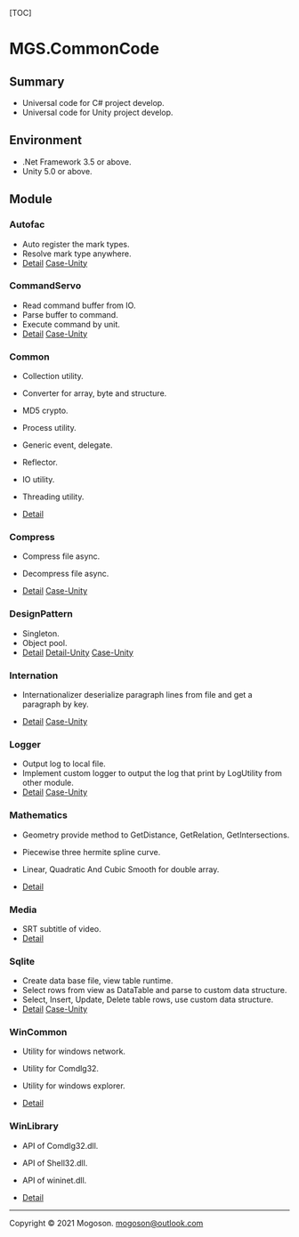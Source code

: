 [TOC]

# MGS.CommonCode

## Summary
- Universal code for C# project develop.
- Universal code for Unity project develop.

## Environment

- .Net Framework 3.5 or above.
- Unity 5.0 or above.

## Module
### Autofac

- Auto register the mark types.
- Resolve mark type anywhere.
- [Detail](./Attachment/README/Autofac.md)  [Case-Unity](https://github.com/mogoson/MGS.Autofac)

### CommandServo

- Read command buffer from IO.
- Parse buffer to command.
- Execute command by unit.
- [Detail](./Attachment/README/CommandServo.md)  [Case-Unity](https://github.com/mogoson/MGS.CommandServo)

### Common

- Collection utility.

- Converter for array, byte and structure.
- MD5 crypto.
- Process utility.
- Generic event, delegate.
-  Reflector.
-  IO utility.
-  Threading utility.
- [Detail](./Attachment/README/Common.md)

### Compress

- Compress file async.
- Decompress file async.

- [Detail](./Attachment/README/Compress.md)  [Case-Unity](https://github.com/mogoson/MGS.Compress)

### DesignPattern

- Singleton.
- Object pool.
- [Detail](./Attachment/README/DesignPattern.md)  [Detail-Unity](./Attachment/README/UDesignPattern.md)  [Case-Unity](https://github.com/mogoson/MGS.ObjectPool)

### Internation

- Internationalizer deserialize paragraph lines from file and get a paragraph by key.

- [Detail](./Attachment/README/Internation.md)  [Case-Unity](https://github.com/mogoson/MGS.Internation)

### Logger
- Output log to local file.
- Implement custom logger to output the log that print by LogUtility from other module.
- [Detail](./Attachment/README/Logger.md)  [Case-Unity](https://github.com/mogoson/MGS.Logger)

### Mathematics

- Geometry provide method to GetDistance, GetRelation, GetIntersections.
- Piecewise three hermite spline curve.
- Linear, Quadratic And Cubic Smooth for double array.

- [Detail](./Attachment/README/Mathematics.md)

### Media

- SRT subtitle of video.
- [Detail](./Attachment/README/Media.md)

### Sqlite

- Create data base file, view table runtime.
- Select rows from view as DataTable and parse to custom data structure.
- Select, Insert, Update, Delete table rows, use custom data structure.
- [Detail](./Attachment/README/Sqlite.md)  [Case-Unity](https://github.com/mogoson/MGS.Sqlite)

### WinCommon

- Utility for windows network.
- Utility for Comdlg32.
- Utility for windows explorer.

- [Detail](./Attachment/README/WinCommon.md)

### WinLibrary

- API of Comdlg32.dll.
- API of Shell32.dll.
- API of wininet.dll.

- [Detail](./Attachment/README/WinLibrary.md)

------

Copyright © 2021 Mogoson.	mogoson@outlook.com